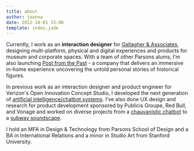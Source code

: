 ```yaml
---
title: about
author: joanna
date: 2012-10-01 15:00
template: index.jade
---
```


Currently, I work as an <b> interaction designer</b> for <a href="http://www.gallagherdesign.com/" target="_blank">Gallagher & Associates</a>, designing multi-platform, physical and digital experiences and products for museum and corporate spaces. With a team of other Parsons alums, I’m also launching <a href="/postfromthepast">Post from the Past</a> - a company that delivers an immersive in-home experience uncovering the untold personal stories of historical figures.

In previous work as an interaction designer and product engineer for Verizon's Open Innovation Concept Studio, I developed the next generation of <a href="/jojo">artificial intelligence/chatbot systems</a>. I’ve also done UX design and research for product development sponsored by Publicis Groupe, Red Bull, and Vonage and worked on diverse projects from a <a href="/01-dbot">chauvanistic chatbot</a> to a <a href="02-banalchaos">subway soundscape</a>.

<!-- I believe deeply in the power of creative and socially conscious technology to make substantive and sustainable change. As a 2015 summer intern at the <a href="http://www1.nyc.gov/site/operations/index.page" target="_blank">NYC Mayor’s Office of Operations</a>, I helped lay the groundwork for more strategic use of <a href="/03-nycmayorsoffice">data visualization</a> and design in order to better engage internal and community stakeholders. At <a href="http://www.americansforthearts.org/">Americans for the Arts</a>, I worked for over four years as a project manager and content strategist for <a href="http://www.animatingdemocracy.org/">Animating Democracy</a>, a national program that seeks to empower the use of creative practice for social change and civic engagement. -->

I hold an MFA in Design & Technology from Parsons School of Design and a BA in International Relations and a minor in Studio Art from Stanford University.
